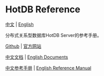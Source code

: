 # HotDB Reference 

[中文](README.md) | [English](README_en.md)

分布式关系型数据库HotDB Server的参考手册。

[Github](https://github.com/HotDB-Community/HotDB-Knowledge-Base) | [官方网站](https://www.hotdb.com)

[中文文档](中文手册) | [English Documents](English%20Manual)

[中文参考手册](https://hotdb-community.github.io/hotDB-knowledge-base/#/) | [English Reference Manual](https://hotdb-community.github.io/hotDB-knowledge-base/#/en/)


